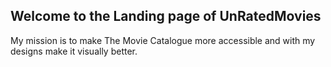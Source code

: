 ## Welcome to the Landing page of UnRatedMovies

My mission is to make The Movie Catalogue more accessible and with my designs make it visually better.
